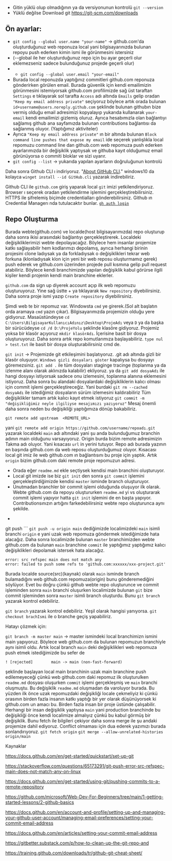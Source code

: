 - Gitin yüklü olup olmadığının ya da versiyonunun kontrolü `git --version`
- Yüklü değilse Download git https://git-scm.com/downloads

## Ön ayarlar:

-   `git config --global user.name "your-name"` -> github.com'da oluşturduğunuz web reponuza local yani bilgisayarınızda bulunan repoyu push ederken kimin ismi ile görünmesini istersiniz 
-   (--global ile her oluşturduğunuz repo için bu ayar geçerli olur eklemezseniz sadece bulunduğunuz projede geçerli olur)
-   -   `git config --global user.email "your-email"`
-   Burada local reponuzda yaptığınız commitleri github.com reponuza gönderirken görülen email. Burada güvenlik için kendi emailimizin görünmesini istemiyorsak github.com profilimizde sağ üst taraftan `Settings` e tıklayarak sol tarafta `Access` adı altında `Emails` gelip oradan `"Keep my email address private"` seçiyoruz böylece artık orada bulunan `id+username@users.noreply.github.com` şeklinde bulunan githubın bize vermiş olduğu email adresimizi kopyalayıp yukarıda kullanarak `your-email` kendi emailimizi gizlemiş oluruz. Ayrıca hesabımızla olan bağlantıyı sağlamış github ana sayfamızda bulunan contributions bağlantısı da sağlanmış oluyor. (Yaptığımız aktiviteler)
-   Ayrıca `"Keep my email address private"` ın bir altında bulunan `Block command line pushes that expose my email` ide seçerek yanlışlıkla local repomuzu command line dan github.com web repomuza push ederken ayarlarımızda bir değişiklik yaptıysak ve githuba kayıt olduğumuz email görünüyorsa o commiti bloklar ve sizi uyarır.
- `git config --list` -> yukarıda yapılan ayarların doğruluğunun kontrolü

Daha sonra Github CLI ı indiriyoruz. "[About GitHub CLI](https://docs.github.com/en/github-cli/github-cli/about-github-cli)."
windows10 da kolayca `winget install --id GitHub.cli` yazarak indirebiliriz.

Github CLI ile `github.com` giriş yaparak local `git` imizi yetkilendiriyoruz.
Browser ı seçerek oradan yetkilendirme işlemini gerçekleştirebilirsiniz. HTTPS ile şifrelemiş biçimde credentialları gönderebilirsiniz. Github ın Credential Managerı nda tutulacaktır bunlar.
[`gh auth login`](https://cli.github.com/manual/gh_auth_login)


## Repo Oluşturma
Burada webte(github.com) ve localde(host bilgisayarımızda) repo oluşturup daha sonra ikisi arasındaki bağlantıyı gerçekleştirerek. Localdeki değişikliklerimizi webte depolayacağız. Böylece hem insanlar projemize katkı sağlayabilir hem kodlarımızı depolamış, ayrıca herhangi birinin projesini clone ladıysak ya da forkladıysak o değişiklikleri tekrar web forkuna (klonladıysak klon için yeni bir web reposu oluşturmamız gerek) push ederek ve github.com üzerinden projede pull kısmına gelip pull request atabiliriz. Böylece kendi branchimizde yapılan değişiklik kabul görürse ilgili kişiler kendi projenin kendi main branchine eklerler. 

`github.com` da sign up diyerek account açıp ilk web repomuzu oluşturuyoruz. Yine sağ üstte + ya tıklayarak `New repository` diyebilirsiniz. Daha sonra proje ismi yazıp `Create repository` diyebilirsiniz. 

Şimdi web te bir repomuz var. Windowsta `cmd` ye girerek.(Sol alt başlatın orda aramaya `cmd` yazın çıkar). Bilgisayarımızda projemizin olduğu yere gidiyoruz. Masaüstündeyse `cd C:\Users\BilgisayarKullanıcıAdınız\Desktop\ProjeAdı` veya `D` ya da başka bir sürücüdeyse `cd /d D:\ProjeYolu`  şeklinde klasöre gidiyoruz. Projemiz yoksa bir klasör açıyoruz `mkdir klasörAdı`. İçerisine basit bir dosya oluşturuyoruz. Daha sonra artık repo komutlarımıza başlayabiliriz. `type nul > test.txt` ile basit bir dosya oluşturabilirsiniz cmd de.

`git init` -> Projemizde git etkileşimini başlatıyoruz. .git adı altında gizli bir klasör oluşuyor. `Windows gizli dosyaları göster` kapalıysa bu dosyayı göremezsiniz.
`git add .` ile tüm dosyaları staginge tracinge (toplanma ya da izlenme alanı olarak aklınızda kalabilir) ekliyoruz.
ya da 
`git add dosyaAdı` ile hangi dosyayı istiyorsak sadece onu izlemesini, toplanma alanına eklemesini istiyoruz. Daha sonra bu alandaki dosyalardaki değişikliklerin kalıcı olması için commit işlemi gerçekleştireceğiz.
Yani burdaki `git rm --cached dosyaAdı`  ile istediğimiz dosyaların sürüm izlemesini kaldırabiliriz 
Tüm değişiklikler tamam artık kalıcı kayıt etmek istiyoruz 
`git commit -m "değişikliğimiz neyle ilgiliyse mesajımızı yazıyoruz"`
Mesaj önemli daha sonra neden bu değişikliği yaptığımıza dönüp bakabiliriz.
````shell
git remote add upstream  <REMOTE_URL> 
````
yani `git remote add origin https://github.com/username/repoadı.git` yazarak localdeki `main` adı altındaki yani şu anda bulunduğumuz branchin adının main olduğunu varsayıyoruz. Origin burda bizim remote adresimizin Takma adı oluyor. Yani kısacası `url` in yerini tutuyor. Repo adı burada yazının en başında github.com da web reposu oluşturduğumuz oluyor.
Kısacası local git imiz ile web github.com ın bağlantısını bu proje için yaptık. Artık `origin` bizim github.com daki remote proje repomuzun adresi.
- Orada eğer `readme.md` ekle seçtiysek kendisi main branchini oluşturuyor. 
- Local git imizde ise biz `git init` den sonra `git commit` işlemini gerçekleştirdiğimizde kendisi `master` isminde branch oluşturuyor.
- Unutmadan branchler bir commit işlemi olduğunda oluşuyor ilk olarak. Webte github.com da repoyu oluştururken `readme.md` yi vs oluşturarak commit işlemi yapıyor hatta `git init` işlemini de en başta yapıyor. Contributionsınızın artığını farkedebilirsiniz webte repo oluşturunca aynı şekilde.
- ```shell
git push  <REMOTENAME> <BRANCHNAME> ```
`git push -u origin main` dediğimizde localimizdeki `main` isimli branchi `origin` e yani uzak web repomuza göndermek istediğimizde hata alacağız.
Daha sonra localimizde bulunan `master` branchimizden webte github.com da bulunan `main` branchine `commit` ile yaptığımız yaptığımız kalıcı değişiklikleri depolamak istersek hata alacağız.
```
error: src refspec main does not match any
error: failed to push some refs to 'github.com:xxxxxx/xxx-project.git'
```
Burada localde source(src)(kaynak) olarak `main` isminde branch bulamadığını web github.com repomuza(origin) bunu gönderemediğini söylüyor.
Evet bu doğru çünkü github webte repo oluşturunce ve commit işleminden sonra `main` branchi oluşurken localimizde bulunan `git` bize commit işleminden sonra `master` isimli branch oluşturdu. Bunu `git branch` yazarak kontrol edebiliriz.


`git branch` yazarak kontrol edebiliriz. Yeşil olarak hangisi yanıyorsa.
`git checkout brachIsmi` ile o branche geçiş yapabiliriz.

Hatayı çözmek için:

`git branch -m master main` -> master ismindeki local branchimizn ismini main yapıyoruz. Böylece web github.com da bulunan repomuzun branchiyle aynı isimli oldu. Artık local branch `main` deki değişiklikleri web repomuza push etmek istediğimizde bu sefer de 
```
! [rejected]        main -> main (non-fast-forward)
```
şeklinde başlayan local main branchinin uzak main branchine push edilemeyeceği çünkü web github.com daki repomuz ilk oluşturulken `readme.md` dosyası oluşurken `commit` işlemi gerçekleşmiş ve `main` branchi oluşmuştu. Bu değişiklik `readme.md` oluşmadan da varoluyor burada. Bu yüzden ilk önce uzak repomuzdaki değişikliği locale çekmeliyiz ki çünkü orasının birden fazla insanın katkı yaptığı bir yer olarak düşünüyorsek ki github.com un amacı bu. Birden fazla insan bir proje üstünde çalışabilir. Herhangi bir insan değişiklik yaptıysa `main` yani production branchinde bu değişikliği önce kendi localimize almalıyız çünkü bu kabul görmüş bir değişiklik. Bunu fetch ile bilgileri çekiyor daha sonra merge ile şu andaki projemize dahil ediyoruz. Conflict olmaması için dua ederek yazımızı burada sonlandırıyoruz.
`git fetch origin`
`git merge --allow-unrelated-histories origin/main` 

Kaynaklar

https://docs.github.com/en/get-started/quickstart/set-up-git

https://stackoverflow.com/questions/65173291/git-push-error-src-refspec-main-does-not-match-any-on-linux

https://docs.github.com/en/get-started/using-git/pushing-commits-to-a-remote-repository

https://github.com/microsoft/Web-Dev-For-Beginners/tree/main/1-getting-started-lessons/2-github-basics


https://docs.github.com/en/account-and-profile/setting-up-and-managing-your-github-user-account/managing-email-preferences/setting-your-commit-email-address

https://docs.github.com/en/articles/setting-your-commit-email-address

https://gitbetter.substack.com/p/how-to-clean-up-the-git-repo-and

https://training.github.com/downloads/tr/github-git-cheat-sheet/
